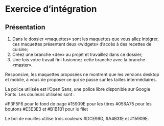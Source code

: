 # Exercice d’intégration

## Présentation

1. Dans le dossier «maquettes» sont les maquettes que vous allez intégrer, ces maquettes présentent  deux «widgets» d’accès à des recettes de cuisine;
2. Créez une branche «dev» au projet et travaillez dans ce dossier;
3. Une fois votre travail fini fusionnez cette branche avec la branche «master».

Responsive, les maquettes proposées ne montrent que les versions desktop et mobile, à vous de proposer ce qui se passe sur les tailles intermédiaires.

La police utilisée est l’Open Sans, une police libre disponible sur Google Fonts.
Les couleurs utilisées sont :

#F3F5F6 pour le fond de page
#15909E pour les titres
#056A75 pour les boutons
#E3E3E3 et #B1B1B1 pour le filet

Le bol de nouilles utilise trois couleurs #DCE96D, #A4B31E et #15909E.